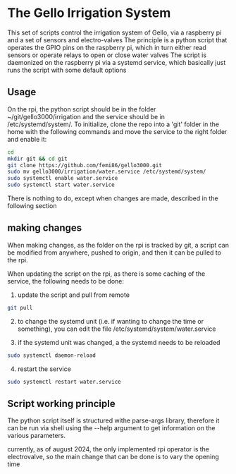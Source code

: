 # The Gello Irrigation System

This set of scripts control the irrigation system of Gello, via a raspberry pi and a set of sensors and electro-valves
The principle is a python script that operates the GPIO pins on the raspberry pi, which in turn either read sensors or operate relays to open or close water valves
The script is daemonized on the raspberry pi via a systemd service, which basically just runs the script with some default options

## Usage

On the rpi, the python script should be in the folder ~/git/gello3000/irrigation and the service should be in /etc/systemd/system/.
To initialize, clone the repo into a 'git' folder in the home with the following commands and move the service to the right folder and enable it:
```bash
cd
mkdir git && cd git
git clone https://github.com/femi86/gello3000.git
sudo mv gello3000/irrigation/water.service /etc/systemd/system/
sudo systemctl enable water.service
sudo systemctl start water.service
```
There is nothing to do, except when changes are made, described in the following section

## making changes

When making changes, as the folder on the rpi is tracked by git, a script can be modified from anywhere, pushed to origin, and then it can be pulled to the rpi.

When updating the script on the rpi, as there is some caching of the service, the following needs to be done:

1. update the script and pull from remote
```bash
git pull
```
2. to change the systemd unit (i.e. if wanting to change the time or something), you can edit the file /etc/systemd/system/water.service

3. if the systemd unit was changed, a the systemd needs to be reloaded
```bash
sudo systemctl daemon-reload
```
4. restart the service 
```bash
sudo systemctl restart water.service
```

## Script working principle

The python script itself is structured withe parse-args library, therefore it can be run via shell using the --help argument to get information on the various parameters.

currently, as of august 2024, the only implemented rpi operator is the electrovalve, so the main change that can be done is to vary the opening time

